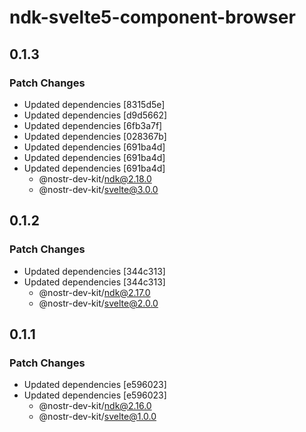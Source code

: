 # ndk-svelte5-component-browser

## 0.1.3

### Patch Changes

- Updated dependencies [8315d5e]
- Updated dependencies [d9d5662]
- Updated dependencies [6fb3a7f]
- Updated dependencies [028367b]
- Updated dependencies [691ba4d]
- Updated dependencies [691ba4d]
- Updated dependencies [691ba4d]
    - @nostr-dev-kit/ndk@2.18.0
    - @nostr-dev-kit/svelte@3.0.0

## 0.1.2

### Patch Changes

- Updated dependencies [344c313]
- Updated dependencies [344c313]
    - @nostr-dev-kit/ndk@2.17.0
    - @nostr-dev-kit/svelte@2.0.0

## 0.1.1

### Patch Changes

- Updated dependencies [e596023]
- Updated dependencies [e596023]
    - @nostr-dev-kit/ndk@2.16.0
    - @nostr-dev-kit/svelte@1.0.0
